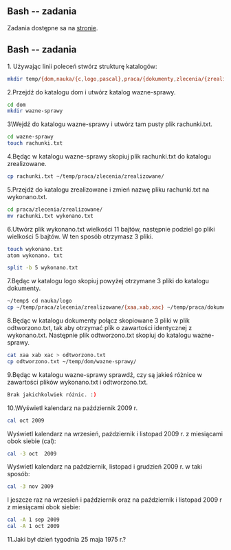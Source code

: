 ## Bash -- zadania

Zadania dostępne sa na [stronie](http://wbzyl.inf.ug.edu.pl/sp/labs01).

## Bash -- zadania

1\. Używając linii poleceń stwórz strukturę katalogów:

```sh
mkdir temp/{dom,nauka/{c,logo,pascal},praca/{dokumenty,zlecenia/{zrealizowane,niezrealizowane}}} -p
```

2\.Przejdź do katalogu dom i utwórz katalog wazne-sprawy.

```sh
cd dom
mkdir wazne-sprawy
```

3\Wejdź do katalogu wazne-sprawy i utwórz tam pusty plik rachunki.txt.

```sh
cd wazne-sprawy
touch rachunki.txt
```

4\.Będąc w katalogu wazne-sprawy skopiuj plik rachunki.txt do katalogu zrealizowane.

```sh
cp rachunki.txt ~/temp/praca/zlecenia/zrealizowane/
```

5\.Przejdź do katalogu zrealizowane i zmień nazwę pliku rachunki.txt na wykonano.txt.

```sh
cd praca/zlecenia/zrealizowane/
mv rachunki.txt wykonano.txt
```

6\.Utwórz plik wykonano.txt wielkości 11 bajtów, następnie podziel go pliki wielkości 5 bajtów. W ten sposób otrzymasz 3 pliki.

```sh
touch wykonano.txt
atom wykonano. txt
```

```sh
split -b 5 wykonano.txt
```
7\.Będąc w katalogu logo skopiuj powyżej otrzymane 3 pliki do katalogu dokumenty.

```sh
~/temp$ cd nauka/logo
cp ~/temp/praca/zlecenia/zrealizowane/{xaa,xab,xac} ~/temp/praca/dokumenty/
```
8\.Będąc w katalogu dokumenty połącz skopiowane 3 pliki w plik odtworzono.txt, tak aby otrzymać plik o zawartości identycznej z wykonano.txt. Następnie plik odtworzono.txt skopiuj do katalogu wazne-sprawy.

```sh
cat xaa xab xac > odtworzono.txt
cp odtworzono.txt ~/temp/dom/wazne-sprawy/
```
9\.Będąc w katalogu wazne-sprawy sprawdź, czy są jakieś różnice w zawartości plików wykonano.txt i odtworzono.txt.

```sh
Brak jakichkolwiek różnic. :)
```

10.\Wyświetl kalendarz na październik 2009 r.

```sh
cal oct 2009
```

Wyświetl kalendarz na wrzesień, październik i listopad 2009 r. z miesiącami obok siebie (cal):

```sh
cal -3 oct  2009
```

Wyświetl kalendarz na październik, listopad i grudzień 2009 r. w taki sposób:

```sh
cal -3 nov 2009
```
I jeszcze raz na wrzesień i październik oraz na październik i listopad 2009 r z miesiącami obok siebie:

```sh
cal -A 1 sep 2009
cal -A 1 oct 2009
```

11\.Jaki był dzień tygodnia 25 maja 1975 r.?

```sh









